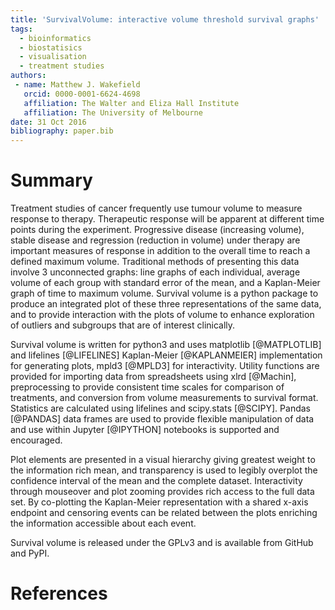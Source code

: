 ```yaml
---
title: 'SurvivalVolume: interactive volume threshold survival graphs'
tags:
  - bioinformatics
  - biostatisics
  - visualisation
  - treatment studies
authors:
 - name: Matthew J. Wakefield
   orcid: 0000-0001-6624-4698
   affiliation: The Walter and Eliza Hall Institute
   affiliation: The University of Melbourne
date: 31 Oct 2016
bibliography: paper.bib
---
```


# Summary

Treatment studies of cancer frequently use tumour volume to measure response to therapy.  Therapeutic response will be apparent at different time points during the experiment.  Progressive disease (increasing volume), stable disease and regression (reduction in volume) under therapy are important measures of response in addition to the overall time to reach a defined maximum volume.  Traditional methods of presenting this data involve 3 unconnected graphs: line graphs of each individual, average volume of each group with standard error of the mean, and a Kaplan-Meier graph of time to maximum volume.
Survival volume is a python package to produce an integrated plot of these three representations of the same data, and to provide interaction with the plots of volume to enhance exploration of outliers and subgroups that are of interest clinically.

Survival volume is written for python3 and uses matplotlib [@MATPLOTLIB] and lifelines [@LIFELINES] Kaplan-Meier [@KAPLANMEIER] implementation for generating plots, mpld3 [@MPLD3] for interactivity. Utility functions are provided for importing data from spreadsheets using xlrd [@Machin], preprocessing to provide consistent time scales for comparison of treatments, and conversion from volume measurements to survival format.  Statistics are calculated using lifelines and scipy.stats [@SCIPY].  Pandas [@PANDAS] data frames are used to provide flexible manipulation of data and use within Jupyter [@IPYTHON] notebooks is supported and encouraged.

Plot elements are presented in a visual hierarchy giving greatest weight to the information rich mean, and transparency is used to legibly overplot the confidence interval of the mean and the complete dataset.  Interactivity through mouseover and plot zooming provides rich access to the full data set.  By co-plotting the Kaplan-Meier representation with a shared x-axis endpoint and censoring events can be related between the plots enriching the information accessible about each event.

Survival volume is released under the GPLv3 and is available from GitHub and PyPI.


# References

